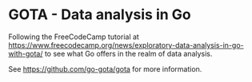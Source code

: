 # GOTA - Data analysis in Go

Following the FreeCodeCamp tutorial at <https://www.freecodecamp.org/news/exploratory-data-analysis-in-go-with-gota/>
to see what Go offers in the realm of data analysis.

See <https://github.com/go-gota/gota> for more information.

